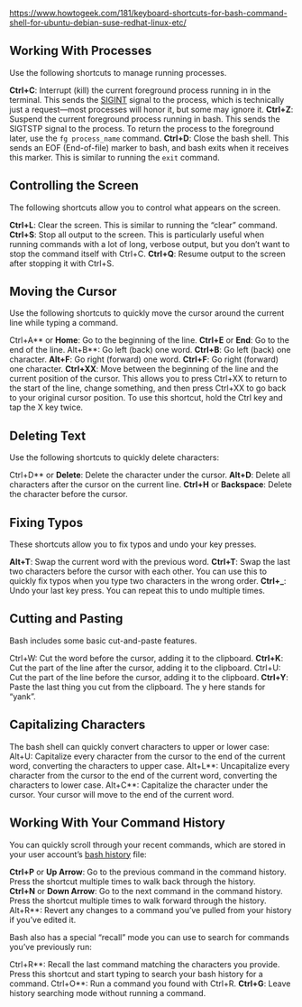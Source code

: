 https://www.howtogeek.com/181/keyboard-shortcuts-for-bash-command-shell-for-ubuntu-debian-suse-redhat-linux-etc/

## Working With Processes

   Use the following shortcuts to manage running processes.

  **Ctrl+C**: Interrupt (kill) the current foreground process running in in the terminal. This sends the [SIGINT](https://www.howtogeek.com/devops/linux-signals-hacks-definition-and-more/) signal to the process, which is technically just a request—most processes will honor it, but some may ignore it.
  **Ctrl+Z**: Suspend the current foreground process running in bash. This sends the SIGTSTP signal to the process. To return the process to the foreground later, use the `fg process_name` command.
  **Ctrl+D**: Close the bash shell. This sends an EOF (End-of-file) marker to bash, and bash exits when it receives this marker. This is similar to running the `exit` command.
## Controlling the Screen

The following shortcuts allow you to control what appears on the screen.

  **Ctrl+L**: Clear the screen. This is similar to running the “clear” command.
  **Ctrl+S**: Stop all output to the screen. This is particularly useful when running commands with a lot of long, verbose output, but you don’t want to stop the command itself with Ctrl+C.
  **Ctrl+Q**: Resume output to the screen after stopping it with Ctrl+S.

## Moving the Cursor

   Use the following shortcuts to quickly move the cursor around the current line while typing a command.

  Ctrl+A** or **Home**: Go to the beginning of the line.
  **Ctrl+E** or **End**: Go to the end of the line.
  Alt+B**: Go left (back) one word.
  **Ctrl+B**: Go left (back) one character.
  **Alt+F**: Go right (forward) one word.
  **Ctrl+F**: Go right (forward) one character.
  **Ctrl+XX**: Move between the beginning of the line and the current position of the cursor. This allows you to press Ctrl+XX to return to the start of the line, change something, and then press Ctrl+XX to go back to your original cursor position. To use this shortcut, hold the Ctrl key and tap the X key twice.

## Deleting Text

  Use the following shortcuts to quickly delete characters:

  Ctrl+D** or **Delete**: Delete the character under the cursor.
  **Alt+D**: Delete all characters after the cursor on the current line.
  **Ctrl+H** or **Backspace**: Delete the character before the cursor.

## Fixing Typos

  These shortcuts allow you to fix typos and undo your key presses.

  **Alt+T**: Swap the current word with the previous word.
  **Ctrl+T**: Swap the last two characters before the cursor with each other. You can use this to quickly fix typos when you type two characters in the wrong order.
  **Ctrl+_**: Undo your last key press. You can repeat this to undo multiple times.

## Cutting and Pasting

Bash includes some basic cut-and-paste features.

  Ctrl+W: Cut the word before the cursor, adding it to the clipboard.
  **Ctrl+K**: Cut the part of the line after the cursor, adding it to the clipboard.
  Ctrl+U: Cut the part of the line before the cursor, adding it to the clipboard.
  **Ctrl+Y**: Paste the last thing you cut from the clipboard. The y here stands for “yank”.
## Capitalizing Characters

   The bash shell can quickly convert characters to upper or lower case:
         Alt+U: Capitalize every character from the cursor to the end of the current word, converting the characters to upper case.
         Alt+L**: Uncapitalize every character from the cursor to the end of the current word, converting the characters to lower case.
        Alt+C**: Capitalize the character under the cursor. Your cursor will move to the end of the current word.

## Working With Your Command History

   You can quickly scroll through your recent commands, which are stored in your user account’s [bash history](https://www.howtogeek.com/44997/how-to-use-bash-history-to-improve-your-command-line-productivity/) file:

   **Ctrl+P** or **Up Arrow**: Go to the previous command in the command history. Press the shortcut multiple times to walk back through the history.
   **Ctrl+N** or **Down Arrow**: Go to the next command in the command history. Press the shortcut multiple times to walk forward through the history.
   Alt+R**: Revert any changes to a command you’ve pulled from your history if you’ve edited it.

  Bash also has a special “recall” mode you can use to search for commands you’ve previously run:

  Ctrl+R**: Recall the last command matching the characters you provide. Press this shortcut and start typing to search your bash history for a command.
   Ctrl+O**: Run a command you found with Ctrl+R.
   **Ctrl+G**: Leave history searching mode without running a command.